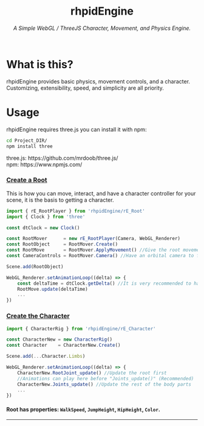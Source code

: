 <h1 align="center">rhpidEngine</h1>
<p align="center"><i>A Simple WebGL / ThreeJS Character, Movement, and Physics Engine.</i></p>
<br>
<h1>What is this?</h1>
<p>rhpidEngine provides basic physics, movement controls, and a character.<br>
Customizing, extensibility, speed, and simplicity are all priority.</p>
<h1>Usage</h1>
<p>rhpidEngine requires three.js you can install it with npm:</p>

```bash 
cd Project_DIR/
npm install three
```
<p>three.js: https://github.com/mrdoob/three.js/<br>
npm: https://www.npmjs.com/</p>
<h3><ins>Create a Root</ins></h3>
<p>This is how you can move, interact, and have a character controller for your scene, it is the basis to getting a character.</p>

```javascript
import { rE_RootPlayer } from 'rhpidEngine/rE_Root'
import { Clock } from 'three'

const dtClock = new Clock()

const RootMover      = new rE_RootPlayer(Camera, WebGL_Renderer)
const RootObject     = RootMover.Create()
const RootMove       = RootMover.ApplyMovement() //Give the root movement, this is hooked to rE_Bind
const CameraControls = RootMover.Camera() //Have an orbital camera to follow the root, this is hooked to rE_Bind and updated within optionally if created.

Scene.add(RootObject)

WebGL_Renderer.setAnimationLoop((delta) => {
	const deltaTime = dtClock.getDelta() //It is very recommended to have deltaTime for movement.
	RootMove.update(deltaTime)
	...
})
```

<h3><ins>Create the Character</ins></h3>

```javascript
import { CharacterRig } from 'rhpidEngine/rE_Character'

const CharacterNew = new CharacterRig()
const Character    = CharacterNew.Create()

Scene.add(...Character.Limbs)

WebGL_Renderer.setAnimationLoop((delta) => {
	CharacterNew.RootJoint_update() //Update the root first
	//Animations can play here before "Joints_update()" (Recommended)
	CharacterNew.Joints_update() //Update the rest of the body parts
	...
})
```

<h4>Root has properties: <code>WalkSpeed</code>, <code>JumpHeight</code>, <code>HipHeight</code>, <code>Color</code>.</h4>

---